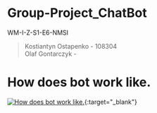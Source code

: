 # Group-Project_ChatBot
WM-I-Z-S1-E6-NMSI
> Kostiantyn Ostapenko - 108304  
> Olaf Gontarczyk - 
# How does bot work like.
[![How does bot work like.](https://res.cloudinary.com/marcomontalbano/image/upload/v1582499631/video_to_markdown/images/youtube--gKW2sNBr7PE-c05b58ac6eb4c4700831b2b3070cd403.jpg)](https://www.youtube.com/watch?v=gKW2sNBr7PE&feature=youtu.be "How does bot work like."){:target="_blank"}
